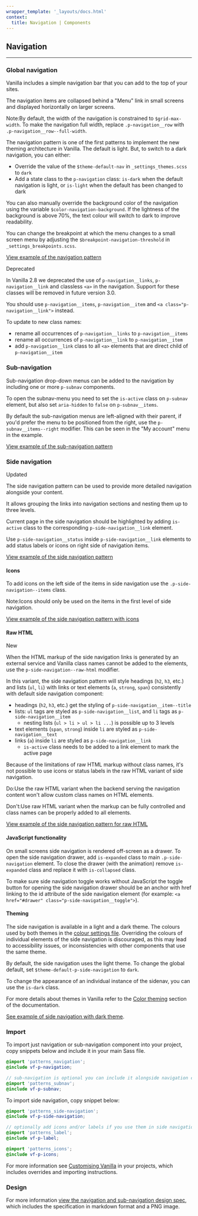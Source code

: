 ```yaml
---
wrapper_template: '_layouts/docs.html'
context:
  title: Navigation | Components
---
```


## Navigation

<hr>

### Global navigation

Vanilla includes a simple navigation bar that you can add to the top of your
sites.

The navigation items are collapsed behind a "Menu" link in small screens and
displayed horizontally on larger screens.

<div class="p-notification--information">
  <p class="p-notification__response">
    <span class="p-notification__status">Note:</span>By default, the width of the navigation is constrained to <code>$grid-max-width</code>. To make the navigation full width, replace <code>.p-navigation__row</code> with <code>.p-navigation__row--full-width</code>.
  </p>
</div>

The navigation pattern is one of the first patterns to implement the new theming architecture in Vanilla. The default is light. But, to switch to a dark navigation, you can either:

- Override the value of the `$theme-default-nav` in `_settings_themes.scss` to `dark`
- Add a state class to the `p-navigation` class: `is-dark` when the default navigation is light, or `is-light` when the default has been changed to dark

You can also manually override the background color of the navigation using the variable `$color-navigation-background`. If the lightness of the background is above 70%, the text colour will switch to dark to improve readability.

You can change the breakpoint at which the menu changes to a small screen menu
by adjusting the `$breakpoint-navigation-threshold` in `_settings_breakpoints.scss`.

<div class="embedded-example"><a href="/docs/examples/patterns/navigation/default/" class="js-example">
View example of the navigation pattern
</a></div>

<span class="p-label--deprecated">Deprecated</span>

In Vanilla 2.8 we deprecated the use of `p-navigation__links`, `p-navigation__link` and classless `<a>` in the navigation. Support for these classes will be removed in future version 3.0.

You should use `p-navigation__items`, `p-navigation__item` and `<a class="p-navigation__link">` instead.

To update to new class names:

- rename all occurrences of `p-navigation__links` to `p-navigation__items`
- rename all occurrences of `p-navigation__link` to `p-navigation__item`
- add `p-navigation__link` class to all `<a>` elements that are direct child of `p-navigation__item`

### Sub-navigation

Sub-navigation drop-down menus can be added to the navigation by including one
or more `p-subnav` components.

To open the subnav-menu you need to set the `is-active` class on `p-subnav` element, but also set `aria-hidden` to `false` on `p-subnav__items`.

By default the sub-navigation menus are left-aligned with their parent, if you'd prefer the menu to be positioned from the right, use the `p-subnav__items--right` modifier. This can be seen in the "My account" menu in the example.

<div class="embedded-example"><a href="/docs/examples/patterns/navigation/subnav" class="js-example">
View example of the sub-navigation pattern
</a></div>

### Side navigation

<span class="p-label--updated">Updated</span>

The side navigation pattern can be used to provide more detailed navigation alongside your content.

It allows grouping the links into navigation sections and nesting them up to three levels.

Current page in the side navigation should be highlighted by adding `is-active` class to the corresponding `p-side-navigation__link` element.

Use `p-side-navigation__status` inside `p-side-navigation__link` elements to add status labels or icons on right side of navigation items.

<div class="embedded-example"><a href="/docs/examples/patterns/side-navigation/docs" class="js-example">
View example of the side navigation pattern
</a></div>

#### Icons

To add icons on the left side of the items in side navigation use the `.p-side-navigation--items` class.

<div class="p-notification--information">
  <p class="p-notification__response">
    <span class="p-notification__status">Note:</span>Icons should only be used on the items in the first level of side navigation.
  </p>
</div>

<div class="embedded-example"><a href="/docs/examples/patterns/side-navigation/icons" class="js-example">
View example of the side navigation pattern with icons
</a></div>

#### Raw HTML

<span class="p-label--new">New</span>

When the HTML markup of the side navigation links is generated by an external service and Vanilla class names cannot be added to the elements, use the `p-side-navigation--raw-html` modifier.

In this variant, the side navigation pattern will style headings (`h2`, `h3`, etc.) and lists (`ul`, `li`) with links or text elements (`a`, `strong`, `span`) consistently with default side navigation component:

- headings (`h2`, `h3`, etc.) get the styling of `p-side-navigation__item--title`
- lists: `ul` tags are styled as `p-side-navigation__list`, and `li` tags as `p-side-navigation__item`
  - nesting lists (`ul > li > ul > li ...`) is possible up to 3 levels
- text elements (`span`, `strong`) inside `li` are styled as `p-side-navigation__text`
- links (`a`) inside `li` are styled as `p-side-navigation__link`
  - `is-active` class needs to be added to a link element to mark the active page

Because of the limitations of raw HTML markup without class names, it's not possible to use icons or status labels in the raw HTML variant of side navigation.

<div class="p-strip is-shallow">
  <div class="row">
     <div class="col-4">
       <div class="p-notification--positive">
        <p class="p-notification__response"><span class="p-notification__status">Do:</span>Use the  raw HTML variant when the backend serving the navigation content won't allow custom class names on HTML elements.</p>
       </div>
     </div>
    <div class="col-4">
      <div class="p-notification--negative">
        <p class="p-notification__response"><span class="p-notification__status">Don't:</span>Use raw HTML variant when the markup can be fully controlled and class names can be properly added to all elements.</p>
      </div>
    </div>
  </div>
</div>

<div class="embedded-example"><a href="/docs/examples/patterns/side-navigation/raw-html" class="js-example">
View example of the side navigation pattern for raw HTML
</a></div>

#### JavaScript functionality

On small screens side navigation is rendered off-screen as a drawer. To open the side navigation drawer, add `is-expanded` class to
main `.p-side-navigation` element. To close the drawer (with the animation) remove `is-expanded` class and replace it with `is-collapsed` class.

To make sure side navigation toggle works without JavaScript the toggle button for opening the side navigation drawer should be an anchor with href linking to the id attribute of the side navigation element (for example: `<a href="#drawer" class="p-side-navigation__toggle">`).

#### Theming

The side navigation is available in a light and a dark theme. The colours used by both themes in the [colour settings file](https://github.com/canonical-web-and-design/vanilla-framework/blob/master/scss/_settings_colors.scss).
Overriding the colours of individual elements of the side navigation is discouraged, as this may lead to accessibility issues, or inconsistencies with other components that use the same theme.

By default, the side navigation uses the light theme. To change the global default, set `$theme-default-p-side-navigation` to `dark`.

To change the appearance of an individual instance of the sidenav, you can use the `is-dark` class.

For more details about themes in Vanilla refer to the [Color theming](/docs/settings/color-settings#color-theming) section of the documentation.

[See example of side navigation with dark theme](/docs/examples/patterns/side-navigation/dark).

### Import

To import just navigation or sub-navigation component into your project, copy snippets below and include it in your main Sass file.

```scss
@import 'patterns_navigation';
@include vf-p-navigation;

// sub-navigation is optional you can include it alongside navigation component
@import 'patterns_subnav';
@include vf-p-subnav;
```

To import side navigation, copy snippet below:

```scss
@import 'patterns_side-navigation';
@include vf-p-side-navigation;

// optionally add icons and/or labels if you use them in side navigation__nav
@import 'patterns_label';
@include vf-p-label;

@import 'patterns_icons';
@include vf-p-icons;
```

For more information see [Customising Vanilla](/docs/customising-vanilla/) in your projects, which includes overrides and importing instructions.

### Design

For more information [view the navigation and sub-navigation design spec](https://github.com/ubuntudesign/vanilla-design/tree/master/Navigation), which includes the specification in markdown format and a PNG image.

